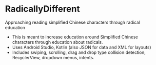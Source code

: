 # RadicallyDifferent
Approaching reading simplified Chinese characters through radical education 
  - This is meant to increase education around Simplified Chinese characters through education about radicals.
  - Uses Android Studio, Kotlin (also JSON for data and XML for layouts)
  - Includes swiping, scrolling, drag and drop type collision detection, RecyclerView, dropdown menus, intents. 
